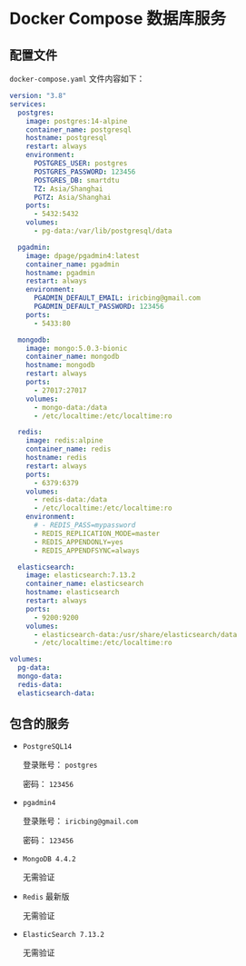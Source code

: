 # Docker Compose 数据库服务

## 配置文件

`docker-compose.yaml` 文件内容如下：

```yaml
version: "3.8"
services:
  postgres:
    image: postgres:14-alpine
    container_name: postgresql
    hostname: postgresql
    restart: always
    environment:
      POSTGRES_USER: postgres
      POSTGRES_PASSWORD: 123456
      POSTGRES_DB: smartdtu
      TZ: Asia/Shanghai
      PGTZ: Asia/Shanghai
    ports:
      - 5432:5432
    volumes:
      - pg-data:/var/lib/postgresql/data

  pgadmin:
    image: dpage/pgadmin4:latest
    container_name: pgadmin
    hostname: pgadmin
    restart: always
    environment:
      PGADMIN_DEFAULT_EMAIL: iricbing@gmail.com
      PGADMIN_DEFAULT_PASSWORD: 123456
    ports:
      - 5433:80

  mongodb:
    image: mongo:5.0.3-bionic
    container_name: mongodb
    hostname: mongodb
    restart: always
    ports:
      - 27017:27017
    volumes:
      - mongo-data:/data
      - /etc/localtime:/etc/localtime:ro

  redis:
    image: redis:alpine
    container_name: redis
    hostname: redis
    restart: always
    ports:
      - 6379:6379
    volumes:
      - redis-data:/data
      - /etc/localtime:/etc/localtime:ro
    environment:
      # - REDIS_PASS=mypassword
      - REDIS_REPLICATION_MODE=master
      - REDIS_APPENDONLY=yes
      - REDIS_APPENDFSYNC=always

  elasticsearch:
    image: elasticsearch:7.13.2
    container_name: elasticsearch
    hostname: elasticsearch
    restart: always
    ports:
      - 9200:9200
    volumes:
      - elasticsearch-data:/usr/share/elasticsearch/data
      - /etc/localtime:/etc/localtime:ro

volumes:
  pg-data:
  mongo-data:
  redis-data:
  elasticsearch-data:
```

## 包含的服务

* `PostgreSQL14`

  登录账号： `postgres`

  密码： `123456`

* `pgadmin4`

  登录账号： `iricbing@gmail.com`

  密码： `123456`

* `MongoDB 4.4.2`

  无需验证

* `Redis` 最新版

  无需验证

* `ElasticSearch 7.13.2`

  无需验证
